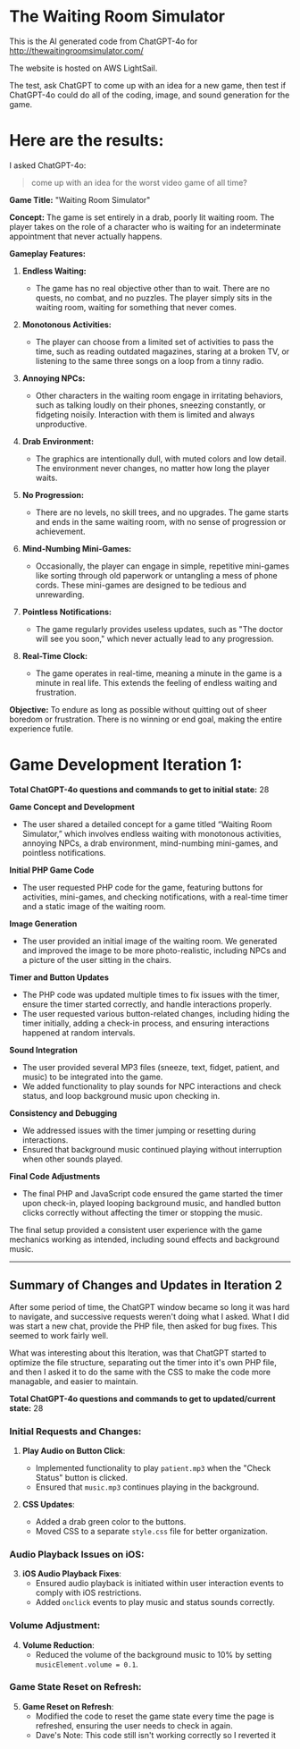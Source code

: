 The Waiting Room Simulator
===============
This is the AI generated code from ChatGPT-4o for http://thewaitingroomsimulator.com/

The website is hosted on AWS LightSail.

The test, ask ChatGPT to come up with an idea for a new game, then test if ChatGPT-4o could do all of the coding, image, and sound generation for the game.

**Here are the results:**
===============

I asked ChatGPT-4o:
> come up with an idea for the worst video game of all time?

**Game Title:** "Waiting Room Simulator"

**Concept:**
The game is set entirely in a drab, poorly lit waiting room. The player takes on the role of a character who is waiting for an indeterminate appointment that never actually happens.

**Gameplay Features:**

1. **Endless Waiting:**
   - The game has no real objective other than to wait. There are no quests, no combat, and no puzzles. The player simply sits in the waiting room, waiting for something that never comes.

2. **Monotonous Activities:**
   - The player can choose from a limited set of activities to pass the time, such as reading outdated magazines, staring at a broken TV, or listening to the same three songs on a loop from a tinny radio.

3. **Annoying NPCs:**
   - Other characters in the waiting room engage in irritating behaviors, such as talking loudly on their phones, sneezing constantly, or fidgeting noisily. Interaction with them is limited and always unproductive.

4. **Drab Environment:**
   - The graphics are intentionally dull, with muted colors and low detail. The environment never changes, no matter how long the player waits.

5. **No Progression:**
   - There are no levels, no skill trees, and no upgrades. The game starts and ends in the same waiting room, with no sense of progression or achievement.

6. **Mind-Numbing Mini-Games:**
   - Occasionally, the player can engage in simple, repetitive mini-games like sorting through old paperwork or untangling a mess of phone cords. These mini-games are designed to be tedious and unrewarding.

7. **Pointless Notifications:**
   - The game regularly provides useless updates, such as "The doctor will see you soon," which never actually lead to any progression.

8. **Real-Time Clock:**
   - The game operates in real-time, meaning a minute in the game is a minute in real life. This extends the feeling of endless waiting and frustration.

**Objective:**
To endure as long as possible without quitting out of sheer boredom or frustration. There is no winning or end goal, making the entire experience futile.

Game Development Iteration 1:
===============
**Total ChatGPT-4o questions and commands to get to initial state:** 28

**Game Concept and Development**

* The user shared a detailed concept for a game titled “Waiting Room Simulator,” which involves endless waiting with monotonous activities, annoying NPCs, a drab environment, mind-numbing mini-games, and pointless notifications.

**Initial PHP Game Code**

* The user requested PHP code for the game, featuring buttons for activities, mini-games, and checking notifications, with a real-time timer and a static image of the waiting room.

**Image Generation**

* The user provided an initial image of the waiting room. We generated and improved the image to be more photo-realistic, including NPCs and a picture of the user sitting in the chairs.

**Timer and Button Updates**

* The PHP code was updated multiple times to fix issues with the timer, ensure the timer started correctly, and handle interactions properly.
* The user requested various button-related changes, including hiding the timer initially, adding a check-in process, and ensuring interactions happened at random intervals.

**Sound Integration**

* The user provided several MP3 files (sneeze, text, fidget, patient, and music) to be integrated into the game.
* We added functionality to play sounds for NPC interactions and check status, and loop background music upon checking in.

**Consistency and Debugging**

* We addressed issues with the timer jumping or resetting during interactions.
* Ensured that background music continued playing without interruption when other sounds played.

**Final Code Adjustments**

* The final PHP and JavaScript code ensured the game started the timer upon check-in, played looping background music, and handled button clicks correctly without affecting the timer or stopping the music.

The final setup provided a consistent user experience with the game mechanics working as intended, including sound effects and background music.

---

## Summary of Changes and Updates in Iteration 2

After some period of time, the ChatGPT window became so long it was hard to navigate, and successive requests weren't doing what I asked. What I did was start a new chat, provide the PHP file, then asked for bug fixes. This seemed to work fairly well.

What was interesting about this Iteration, was that ChatGPT started to optimize the file structure, separating out the timer into it's own PHP file, and then I asked it to do the same with the CSS to make the code more managable, and easier to maintain.

**Total ChatGPT-4o questions and commands to get to updated/current state:** 28

### Initial Requests and Changes:
1. **Play Audio on Button Click**:
   - Implemented functionality to play `patient.mp3` when the "Check Status" button is clicked.
   - Ensured that `music.mp3` continues playing in the background.

2. **CSS Updates**:
   - Added a drab green color to the buttons.
   - Moved CSS to a separate `style.css` file for better organization.

### Audio Playback Issues on iOS:
3. **iOS Audio Playback Fixes**:
   - Ensured audio playback is initiated within user interaction events to comply with iOS restrictions.
   - Added `onclick` events to play music and status sounds correctly.

### Volume Adjustment:
4. **Volume Reduction**:
   - Reduced the volume of the background music to 10% by setting `musicElement.volume = 0.1`.

### Game State Reset on Refresh:
5. **Game Reset on Refresh**:
   - Modified the code to reset the game state every time the page is refreshed, ensuring the user needs to check in again.
   - Dave's Note: This code still isn't working correctly so I reverted it

